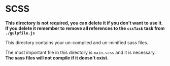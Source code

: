 # SCSS

**This directory is not required, you can delete it if you don't want to use it. If you delete it remember to remove all references to the `cssTask` task from `./gulpfile.js`**

This directory contains your un-compiled and un-minified sass files.

The most important file in this directory is `main.scss` and it is necessary. **The sass files will not compile if it doesn't exist.**